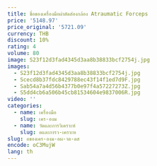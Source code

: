 ```yaml
---
title: ชื่อของเครื่องมือผ่าตัดส่องกล้อง Atraumatic Forceps
price: '5148.97'
price_original: '5721.09'
currency: THB
discount: 10%
rating: 4
volume: 80
image: S23f12d3fad4345d3aa8b38833bcf2754j.jpg
images:
  - S23f12d3fad4345d3aa8b38833bcf2754j.jpg
  - Scecd8b37fdc8429788ec43f14f1ed7d9F.jpg
  - Sab54a7a4d56b4377b0e97f4a57227273Z.jpg
  - S5dd4cb6a506b45cb81534604e9837006R.jpg
video: ''
categories:
  - name: เครื่องมือ
    slug: เคร-องม
  - name: วัดและการวิเคราะห์
    slug: ดและการว-เคราะห
slug: อของเคร-องม-อผ-าต-ดส
encode: oC3MujW
lang: th
---
```

  